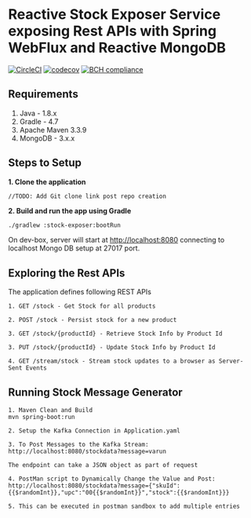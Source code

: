 # Reactive Stock Exposer Service exposing Rest APIs with Spring WebFlux and Reactive MongoDB

[![CircleCI](https://circleci.com/gh/SapInnovation/reactiveretail-stock.svg?style=svg)](https://circleci.com/gh/SapInnovation/reactiveretail-stock)
[![codecov](https://codecov.io/gh/SapInnovation/reactiveretail-stock/branch/master/graph/badge.svg)](https://codecov.io/gh/SapInnovation/reactiveretail-stock)
[![BCH compliance](https://bettercodehub.com/edge/badge/SapInnovation/reactiveretail-stock?branch=master)](https://bettercodehub.com/)

## Requirements

1. Java - 1.8.x
2. Gradle - 4.7
3. Apache Maven 3.3.9 
4. MongoDB - 3.x.x

## Steps to Setup
**1. Clone the application**

```bash
//TODO: Add Git clone link post repo creation
```

**2. Build and run the app using Gradle**

```
./gradlew :stock-exposer:bootRun
```
On dev-box, server will start at <http://localhost:8080> connecting to localhost Mongo DB setup at 27017 port.

## Exploring the Rest APIs

The application defines following REST APIs

```
1. GET /stock - Get Stock for all products

2. POST /stock - Persist stock for a new product

3. GET /stock/{productId} - Retrieve Stock Info by Product Id

3. PUT /stock/{productId} - Update Stock Info by Product Id

4. GET /stream/stock - Stream stock updates to a browser as Server-Sent Events
```


## Running Stock Message Generator

```
1. Maven Clean and Build
mvn spring-boot:run

2. Setup the Kafka Connection in Application.yaml

3. To Post Messages to the Kafka Stream:
http://localhost:8080/stockdata?message=varun

The endpoint can take a JSON object as part of request

4. PostMan script to Dynamically Change the Value and Post:
http://localhost:8080/stockdata?message={"skuId":{{$randomInt}},"upc":"00{{$randomInt}}","stock":{{$randomInt}}}

5. This can be executed in postman sandbox to add multiple entries
```
